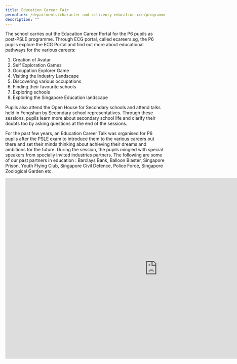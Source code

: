 ```yaml
---
title: Education Career Fair
permalink: /departments/character-and-citizenry-education-cce/programmes/education-career-fair/
description: ""
---
```

<p>The school&nbsp;carries out the Education Career Portal for the P6 pupils as post-PSLE programme. Through ECG portal, called ecareers.sg, the P6 pupils explore the ECG Portal and find out more about&nbsp;educational pathways for the various careers:</p>
<ol>
<li>Creation of Avatar</li>
<li>Self Exploration Games</li>
<li>Occupation Explorer Game</li>
<li>Visiting the Industry Landscape</li>
<li>Discovering various occupations</li>
<li>Finding their favourite schools</li>
<li>Exploring schools</li>
<li>Exploring the Singapore Education landscape</li>
</ol>
<p>Pupils also attend the&nbsp;Open House for Secondary schools and attend talks held in Fengshan by Secondary school representatives. Through these sessions, pupils learn more about secondary school life and clarify their doubts too by asking questions at the end of the sessions.</p>
<p>For the past few years, an Education Career&nbsp;Talk&nbsp;was organised for P6 pupils after the PSLE exam to introduce them to the various careers out there and set their minds thinking about achieving their dreams and ambitions for the future. During the session, the pupils mingled with special speakers from&nbsp;specially invited industries partners. The following are some of our past partners in education :&nbsp;Barclays Bank, Balloon Blaster, Singapore Prison, Youth Flying Club, Singapore Civil Defence, Police Force, Singapore Zoological Garden etc.</p>
<iframe src="https://docs.google.com/presentation/d/e/2PACX-1vQ6USNwu1WnlZRyNXxXfAbfoxq0Zs1uiyz6eum-gfFraSpjfpg784SURZcIDIvi4ZuB7P9S8hRShrBg/embed?start=false&loop=false&delayms=10000" frameborder="0" width="960" height="569" allowfullscreen="true"></iframe>